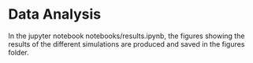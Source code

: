 # Data Analysis

In the jupyter notebook notebooks/results.ipynb, the figures showing the results of the different simulations are produced and saved in the figures folder.
